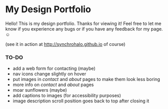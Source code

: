 <h1>My Design Portfolio</h1>

<p>Hello! This is my design portfolio. Thanks for viewing it! Feel free to let me know if you experience any bugs or if you have any feedback for my page. &#9786;</p>

<p>(see it in action at <a href="http://synchrohalo.github.io" target="_blank">http://synchrohalo.github.io</a> of course)</p>

<h3>TO-DO</h3>

<ul>
	<li>add a web form for contacting (maybe)</li>
	<li>nav icons change slightly on hover</li>
	<li>put images in <em>contact</em> and <em>about</em> pages to make them look less boring</li>
	<li>more info on <em>contact</em> and <em>about</em> pages</li>
	<li>moar sunflowers (maybe)</li>
	<li>add captions to images (for accessibility purposes)</li>
	<li>image description scroll position goes back to top after closing it</li>
</ul>